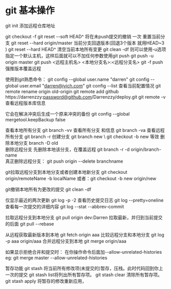 
# git 基本操作
git init
添加远程仓库地址

git checkout -f
git reset --soft HEAD^   将在未push提交的撤销  一次
重置当前分支
git reset --hard origin/master
当前分支回退版本(回退3个版本 就用HEAD~3 )
git reset --hard HEAD^
清空当前本地所有变更
git clean -df 
则可以使用-u选项指定一个默认主机，这样后面就可以不加任何参数使用git push
git push -u origin master
git push <远程主机名> <本地分支名>:<远程分支名>
git -f push 强推版本覆盖远程

使用到git熟悉命令： 
git config --global user.name "darren"
git config --global user.email "darren@iyich.com"
git config --list  查看当前配置情况
git remote rename origin old-origin
git remote add github https://darrenzzy:password@github.com/Darrenzzy/deploy.git
git remote -v 查看远程版本库信息

它会在解决冲突后生成一个原来冲突的备份
git config --global mergetool.keepBackup false

查看本地所有分支
git branch  -vv
查看所有分支 和信息
git branch -va 
查看远程所有分支 
git branch -r 
创建分支
git branch new   \\ git checkout -b new  等效
删除本地分支
branch -D old  
删除远程分支 先删除本地该分支，在覆盖远程
git branch -r -d origin/branch-name  
真正删除远程分支：
git push origin --delete branchname

git拉取远程分支到本地分支或者创建本地新分支
git checkout origin/remoteName -b localName
或者：git checkout -b new origin/new

git撤销本地所有为更改的提交
git clean -df

仅显示最近的两次更新
git log -p -2
查看历史提交日志 
git log --pretty=oneline
查看每一次提交的详细内容
git log --stat --abbrev-commit

拉取远程分支到本地分支
 git pull origin dev:Darren
 拉取最新，并归到当前提交的后面
 git pull --rebase 

从远程获取最新版本到本地
git fetch origin aaa
比较远程分支和本地分支
 git log -p aaa origin/aaa
合并远程分支到本地
git merge origin/aaa

如果显示拒绝合并和提交时： 在你操作命令后面加--allow-unrelated-histories
eg:  git merge master --allow-unrelated-histories

暂存功能
git stash 将当前所有修改项(未提交的)暂存，压栈。此时代码回到你上一次的提交
git stash list将列出所有暂存项。
git stash clear 清除所有暂存项。
git stash apply 将暂存的修改重新应用，